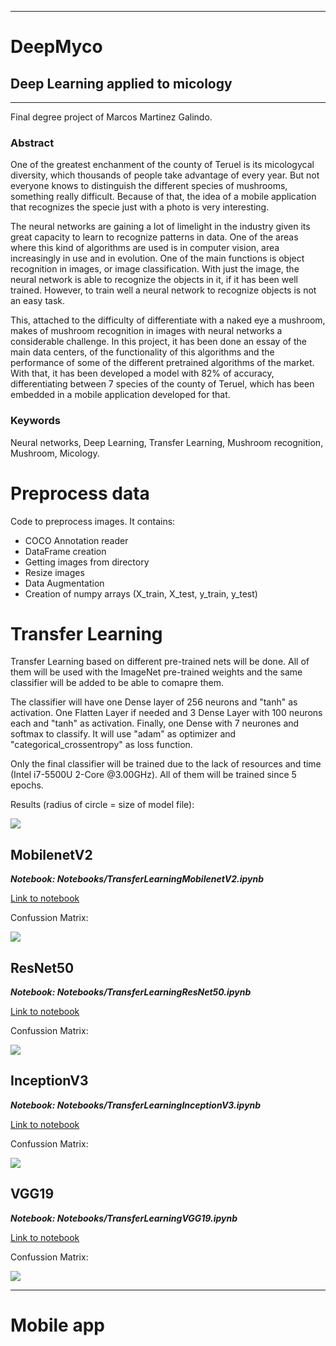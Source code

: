 _____________________
# DeepMyco
## Deep Learning applied to micology
_____________________

Final degree project of Marcos Martinez Galindo.

### Abstract

One of the greatest enchanment of the county of Teruel is its micologycal diversity, which thousands of people take advantage of every year. But not everyone knows to distinguish the different species of mushrooms, something really difficult. Because of that, the idea of a mobile application that recognizes the specie just with a photo is very interesting.

The neural networks are gaining a lot of limelight in the industry given its great capacity to learn to recognize patterns in data. One of the areas where this kind of algorithms are used is in computer vision, area increasingly in use and in evolution. One of the main functions is object recognition in images, or image classification. With just the image, the neural network is able to recognize the objects in it, if it has been well trained. However, to train well a neural network to recognize objects is not an easy task.

This, attached to the difficulty of differentiate with a naked eye a mushroom, makes of mushroom recognition in images with neural networks a considerable challenge. In this project, it has been done an essay of the main data centers, of the functionality of this algorithms and the performance of some of the different pretrained algorithms of the market. With that, it has been developed a model with 82\% of accuracy, differentiating between 7 species of the county of Teruel, which has been embedded in a mobile application developed for that.

### Keywords
Neural networks, Deep Learning, Transfer Learning, Mushroom recognition, Mushroom, Micology.

# Preprocess data

Code to preprocess images. It contains:
- COCO Annotation reader
- DataFrame creation
- Getting images from directory
- Resize images
- Data Augmentation
- Creation of numpy arrays (X_train, X_test, y_train, y_test)


# Transfer Learning
Transfer Learning based on different pre-trained nets will be done. All of them will be used with the ImageNet pre-trained weights and the same classifier will be added to be able to comapre them. 

The classifier will have one Dense layer of 256 neurons and "tanh" as activation. One Flatten Layer if needed and 3 Dense Layer with 100 neurons each and "tanh" as activation. Finally, one Dense with 7 neurones and softmax to classify. It will use "adam" as optimizer and "categorical_crossentropy" as loss function.

Only the final classifier will be trained due to the lack of resources and time (Intel i7-5500U 2-Core @3.00GHz). All of them will be trained since 5 epochs.

Results (radius of circle = size of model file):

![](images/comparision.png?raw=true)

## MobilenetV2
***Notebook: Notebooks/TransferLearningMobilenetV2.ipynb***

[Link to notebook](./Notebooks/TransferLearningMobilenetV2.ipynb)

Confussion Matrix:

![](images/matriz-mobilenet.png?raw=true)

## ResNet50
***Notebook: Notebooks/TransferLearningResNet50.ipynb***

[Link to notebook](./Notebooks/TransferLearningResNet.ipynb)

Confussion Matrix:

![](images/matriz-resnet.png?raw=true)

## InceptionV3
***Notebook: Notebooks/TransferLearningInceptionV3.ipynb***

[Link to notebook](./Notebooks/TransferLearningInceptionV3.ipynb)

Confussion Matrix:

![](images/matriz-inception.png?raw=true)

## VGG19
***Notebook: Notebooks/TransferLearningVGG19.ipynb***

[Link to notebook](./Notebooks/TransferLearningVGG19.ipynb)

Confussion Matrix:

![](images/matriz-vgg.png?raw=true)

__________________

# Mobile app
